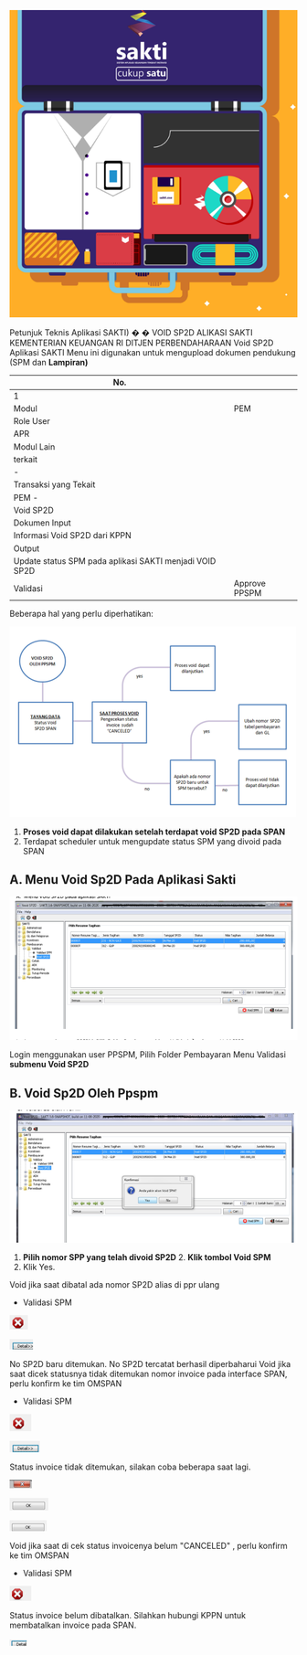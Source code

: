 

![0_image_0.png](0_image_0.png)

Petunjuk Teknis Aplikasi SAKTI)
�
�
VOID SP2D
ALIKASI SAKTI
KEMENTERIAN KEUANGAN RI
DITJEN PERBENDAHARAAN
Void SP2D Aplikasi SAKTI Menu ini digunakan untuk mengupload dokumen pendukung (SPM dan **Lampiran)**

| No.                                                     |               |
|---------------------------------------------------------|---------------|
| 1                                                       |               |
| Modul                                                   | PEM           |
| Role User                                               |               |
| APR                                                     |               |
| Modul Lain                                              |               |
| terkait                                                 |               |
| -                                                       |               |
| Transaksi yang Tekait                                   |               |
| PEM -                                                   |               |
| Void SP2D                                               |               |
| Dokumen Input                                           |               |
| Informasi Void SP2D dari KPPN                           |               |
| Output                                                  |               |
| Update status SPM pada aplikasi SAKTI menjadi VOID SP2D |               |
| Validasi                                                | Approve PPSPM |

Beberapa hal yang perlu diperhatikan: 

![1_image_0.png](1_image_0.png)

1. **Proses void dapat dilakukan setelah terdapat void SP2D pada SPAN** 
2. Terdapat scheduler untuk mengupdate status SPM yang divoid pada SPAN 

## A. **Menu Void Sp2D Pada Aplikasi Sakti** 

![2_Image_0.Png](2_Image_0.Png)

Login menggunakan user PPSPM, Pilih Folder Pembayaran Menu Validasi  **submenu Void SP2D** 

## B. **Void Sp2D Oleh Ppspm** 

![2_Image_1.Png](2_Image_1.Png)

1. **Pilih nomor SPP yang telah divoid SP2D** 2. **Klik tombol Void SPM** 
3. Klik Yes. 

Void jika saat dibatal ada nomor SP2D alias di ppr ulang
- Validasi SPM

![3_image_1.png](3_image_1.png)

![3_image_3.png](3_image_3.png)

No SP2D baru ditemukan. No SP2D tercatat berhasil diperbaharui Void jika saat dicek statusnya tidak ditemukan nomor invoice pada interface SPAN, perlu konfirm ke tim OMSPAN
- Validasi SPM

![3_image_4.png](3_image_4.png)

![3_image_5.png](3_image_5.png)

 Status invoice tidak ditemukan, silakan coba beberapa saat lagi.

![3_image_0.png](3_image_0.png)

![3_image_2.png](3_image_2.png)

![3_image_6.png](3_image_6.png)

Void jika saat di cek status invoicenya belum "CANCELED" , perlu konfirm ke tim OMSPAN
- Validasi SPM

![3_image_7.png](3_image_7.png)

Status invoice belum dibatalkan. Silahkan hubungi KPPN untuk membatalkan invoice pada SPAN.

![3_image_8.png](3_image_8.png)

